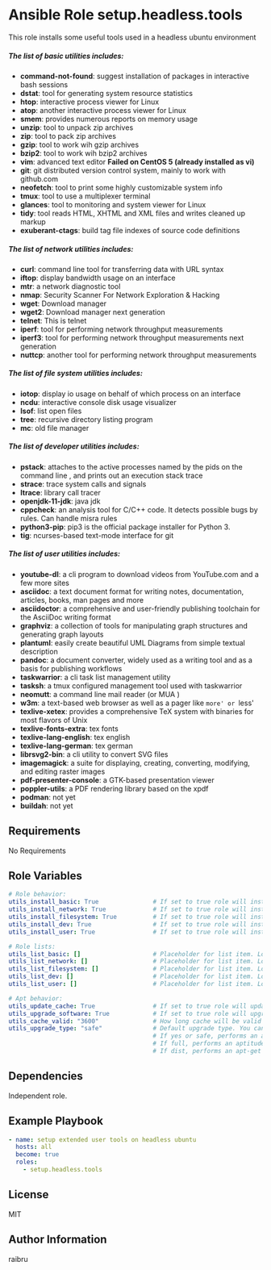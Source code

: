 Ansible Role setup.headless.tools
=========

This role installs some useful tools used in a headless ubuntu environment

##### The list of basic utilities includes:
- **command-not-found**: suggest installation of packages in interactive bash sessions
- **dstat**: tool for generating system resource statistics
- **htop**: interactive process viewer for Linux
- **atop**: another interactive process viewer for Linux
- **smem**: provides numerous reports on memory usage
- **unzip**: tool to unpack zip archives
- **zip**: tool to pack zip archives
- **gzip**: tool to work wih gzip archives
- **bzip2**: tool to work wih bzip2 archives
- **vim**: advanced text editor **Failed on CentOS 5 (already installed as vi)**
- **git**: git distributed version control system, mainly to work with github.com
- **neofetch**: tool to print some highly customizable system info
- **tmux**: tool to use a multiplexer terminal
- **glances**: tool to monitoring and system viewer for Linux 
- **tidy**: tool reads HTML, XHTML and XML files and writes cleaned up markup
- **exuberant-ctags**: build tag file indexes of source code definitions

##### The list of network utilities includes:
- **curl**: command line tool for transferring data with URL syntax
- **iftop**: display bandwidth usage on an interface
- **mtr**: a network diagnostic tool
- **nmap**: Security Scanner For Network Exploration & Hacking
- **wget**: Download manager
- **wget2**: Download manager next generation
- **telnet**: This is telnet
- **iperf**: tool for performing network throughput measurements
- **iperf3**: tool for performing network throughput measurements next generation
- **nuttcp**: another tool for performing network throughput measurements

##### The list of file system utilities includes:
- **iotop**: display io usage on behalf of which process on an interface
- **ncdu**: interactive console disk usage visualizer
- **lsof**: list open files
- **tree**: recursive directory listing program
- **mc**: old file manager

##### The list of developer utilities includes:
- **pstack**: attaches to the active processes named by the pids on the command line , and prints out an execution stack trace
- **strace**: trace system calls and signals
- **ltrace**: library call tracer
- **openjdk-11-jdk**: java jdk
- **cppcheck**: an analysis tool for C/C++ code. It detects possible bugs by rules. Can handle misra rules
- **python3-pip**: pip3 is the official package installer for Python 3.
- **tig**: ncurses-based text-mode interface for git

##### The list of user utilities includes:
- **youtube-dl**: a cli program to download videos from YouTube.com and a few more sites
- **asciidoc**: a text document format for writing notes, documentation, articles, books, man pages and more
- **asciidoctor**: a comprehensive and user-friendly publishing toolchain for the AsciiDoc writing format 
- **graphviz**: a collection of tools for manipulating graph structures and generating graph layouts
- **plantuml**: easily create beautiful UML Diagrams from simple textual description
- **pandoc**: a document converter, widely used as a writing tool and as a basis for publishing workflows
- **taskwarrior**: a cli task list management utility 
- **tasksh**: a tmux configured management tool used with taskwarrior
- **neomutt**: a command line mail reader (or MUA )
- **w3m**: a text-based web browser as well as a pager like `more' or `less'
- **texlive-xetex**: provides a comprehensive TeX system with binaries for most flavors of Unix
- **texlive-fonts-extra**: tex fonts
- **texlive-lang-english**: tex english
- **texlive-lang-german**: tex german
- **librsvg2-bin**: a cli utility to convert SVG files
- **imagemagick**: a suite for displaying, creating, converting, modifying, and editing raster images
- **pdf-presenter-console**: a GTK-based presentation viewer 
- **poppler-utils**: a PDF rendering library based on the xpdf
- **podman**: not yet
- **buildah**: not yet

Requirements
------------

No Requirements

Role Variables
--------------

```yaml
# Role behavior:
utils_install_basic: True               # If set to true role will install basic tools list.
utils_install_network: True             # If set to true role will install network tools list.
utils_install_filesystem: True          # If set to true role will install file system tools list.
utils_install_dev: True                 # If set to true role will install developer tools list.
utils_install_user: True                # If set to true role will install list of user configured packages

# Role lists:
utils_list_basic: []                    # Placeholder for list item. Look at vars/main.yml
utils_list_network: []                  # Placeholder for list item. Look at vars/main.yml
utils_list_filesystem: []               # Placeholder for list item. Look at vars/main.yml
utils_list_dev: []                      # Placeholder for list item. Look at vars/main.yml
utils_list_user: []                     # Placeholder for list item. Look at vars/main.yml

# Apt behavior:
utils_update_cache: True                # If set to true role will update application cache before execution.
utils_upgrade_software: True            # If set to true role will upgrade installed soft
utils_cache_valid: "3600"               # How long cache will be valid after update.
utils_upgrade_type: "safe"              # Default upgrade type. You can use:
                                        # If yes or safe, performs an aptitude safe-upgrade
                                        # If full, performs an aptitude full-upgrade
                                        # If dist, performs an apt-get dist-upgrade
```

Dependencies
------------

Independent role.

Example Playbook
----------------

```yaml
- name: setup extended user tools on headless ubuntu
  hosts: all
  become: true
  roles:
    - setup.headless.tools
```


License
-------

MIT

Author Information
------------------

raibru

